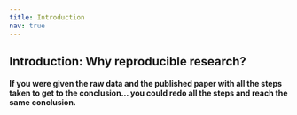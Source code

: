 ```yaml
---
title: Introduction
nav: true
---
```



## Introduction: Why reproducible research?

#### If you were given the raw data and the published paper with all the steps taken to get to the conclusion... you could redo all the steps and reach the same conclusion.










